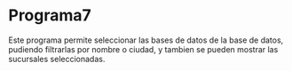# Programa7

Este programa permite seleccionar las bases de datos de la base de datos, pudiendo filtrarlas por nombre o ciudad, y tambien se pueden mostrar las sucursales seleccionadas.
